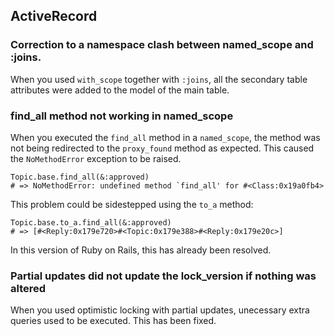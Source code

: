 ## ActiveRecord

### Correction to a namespace clash between named\_scope and :joins.

When you used `with_scope` together with `:joins`, all the secondary table attributes were added to the model of the main table.

### find\_all method not working in named\_scope

When you executed the `find_all` method in a `named_scope`, the method was not being redirected to the `proxy_found` method as expected. This caused the `NoMethodError` exception to be raised.

	Topic.base.find_all(&:approved)
	# => NoMethodError: undefined method `find_all' for #<Class:0x19a0fb4>

This problem could be sidestepped using the `to_a` method:

	Topic.base.to_a.find_all(&:approved)
	# => [#<Reply:0x179e720>#<Topic:0x179e388>#<Reply:0x179e20c>]

In this version of Ruby on Rails, this has already been resolved.

### Partial updates did not update the lock\_version if nothing was altered

When you used optimistic locking with partial updates, unecessary extra queries used to be executed. This has been fixed.

